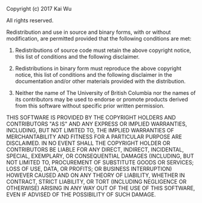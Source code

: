 Copyright (c) 2017 Kai Wu

All rights reserved.

Redistribution and use in source and binary forms, with or without modification, 
are permitted provided that the following conditions are met:

  1. Redistributions of source code must retain the above copyright notice, this 
  list of conditions and the following disclaimer.

  2. Redistributions in binary form must reproduce the above copyright notice, this 
  list of conditions and the following disclaimer in the documentation and/or other 
  materials provided with the distribution.

  3. Neither the name of The University of British Columbia nor the names of its
  contributors may be used to endorse or promote products derived from
  this software without specific prior written permission.

THIS SOFTWARE IS PROVIDED BY THE COPYRIGHT HOLDERS AND CONTRIBUTORS "AS IS" AND ANY 
EXPRESS OR IMPLIED WARRANTIES, INCLUDING, BUT NOT LIMITED TO, THE IMPLIED 
WARRANTIES OF MERCHANTABILITY AND FITNESS FOR A PARTICULAR PURPOSE ARE DISCLAIMED. 
IN NO EVENT SHALL THE COPYRIGHT HOLDER OR CONTRIBUTORS BE LIABLE FOR ANY DIRECT, 
INDIRECT, INCIDENTAL, SPECIAL, EXEMPLARY, OR CONSEQUENTIAL DAMAGES (INCLUDING, BUT 
NOT LIMITED TO, PROCUREMENT OF SUBSTITUTE GOODS OR SERVICES; LOSS OF USE, DATA, OR 
PROFITS; OR BUSINESS INTERRUPTION) HOWEVER CAUSED AND ON ANY THEORY OF LIABILITY, 
WHETHER IN CONTRACT, STRICT LIABILITY, OR TORT (INCLUDING NEGLIGENCE OR OTHERWISE) 
ARISING IN ANY WAY OUT OF THE USE OF THIS SOFTWARE, EVEN IF ADVISED OF THE 
POSSIBILITY OF SUCH DAMAGE.